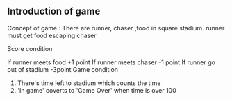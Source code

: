 ## Introduction of game
Concept of game : There are runner, chaser ,food in square stadium. runner must get food escaping chaser

Score condition

If runner meets food +1 point
If runner meets chaser -1 point
If runner go out of stadium -3point
Game condition
1. There's time left to stadium which counts the time
2. 'In game' coverts to 'Game Over' when time is over 100
